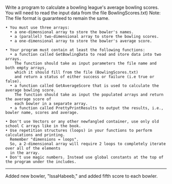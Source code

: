 Write a program to calculate a bowling league's average bowling scores. 
You will need to read the input data from the file BowlingScores.txt)
Note: The file format is guaranteed to remain the same.
    
    • You must use three arrays:
      • a one-dimensional array to store the bowler's names.
      • a (parallel) two-dimensional array to store the bowling scores.
      • a one-dimensional array to store the bowler's average score.
  
    • Your program must contain at least the following functions:
      • a function called GetBowlingData to read and store data into two arrays. 
        The function should take as input parameters the file name and both empty arrays, 
        which it should fill from the file (BowlingScores.txt)
        and return a status of either success or failure (i.e true or false). 
      • a function called GetAverageScore that is used to calculate the average bowling score. 
        The function should take as input the populated arrays and return the average score of 
        each bowler in a separate array.
      • a function called PrettyPrintResults to output the results, i.e., bowler name, scores and average.
      
    • Don't use Vectors or any other newfangled container, use only old school C arrays like in the book.
    • Use repetition structures (loops) in your functions to perform calculations and printing. 
      Remember "dimensions = loops". 
      So, a 2-dimensional array will require 2 loops to completely iterate over all of the elements 
      in the array.
    • Don't use magic numbers. Instead use global constants at the top of the program under the includes.

--------------------------------------------------------------------------------------------------------------------------------------

Added new bowler, "IssaHabeeb," and added fifth score to each bowler.
